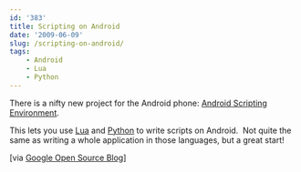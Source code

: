 ```yaml
---
id: '383'
title: Scripting on Android
date: '2009-06-09'
slug: /scripting-on-android/
tags:
    - Android
    - Lua
    - Python
---
```


There is a nifty new project for the Android phone:
[Android Scripting Environment](http://code.google.com/p/android-scripting/).

This lets you use [Lua](http://lua.org) and [Python](http://python.org/) to
write scripts on Android.  Not quite the same as writing a whole application
in those languages, but a great start!

<!-- more -->

\[via
[Google Open Source Blog](http://google-opensource.blogspot.com/2009/06/introducing-android-scripting.html)\]
